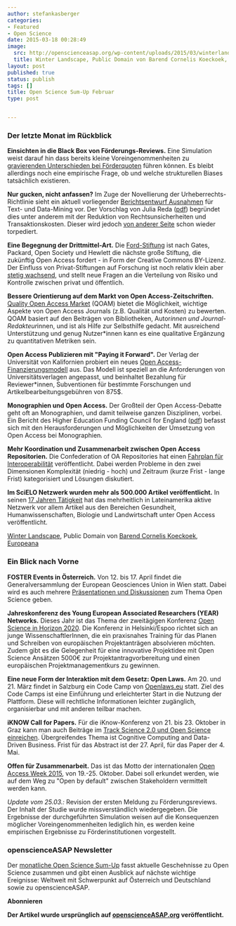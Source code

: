 ```yaml
---
author: stefankasberger
categories:
- Featured
- Open Science
date: 2015-03-18 00:28:49
image:
  src: http://openscienceasap.org/wp-content/uploads/2015/03/winterlandscape-580x481.jpeg
  title: Winter Landscape, Public Domain von Barend Cornelis Koeckoek, Europeana
layout: post
published: true
status: publish
tags: []
title: Open Science Sum-Up Februar
type: post


---
```


### Der letzte Monat im Rückblick

**Einsichten in die Black Box von Förderungs-Reviews.** Eine Simulation weist darauf hin dass bereits kleine Voreingenommenheiten zu [gravierenden Unterschieden bei Förderquoten](http://news.sciencemag.org/funding/2015/02/little-bias-peer-review-scores-can-translate-big-money-simulation-finds) führen können. Es bleibt allerdings noch eine empirische Frage, ob und welche strukturellen Biases tatsächlich existieren.

**Nur gucken, nicht anfassen?** Im Zuge der Novellierung der Urheberrechts-Richtlinie sieht ein aktuell vorliegender [Berichtsentwurf Ausnahmen](http://irights.info/artikel/wer-schuerfen-kann-ist-klar-im-vorteil/24906) für Text- und Data-Mining vor. Der Vorschlag von Julia Reda ([pdf](http://www.europarl.europa.eu/sides/getDoc.do?pubRef=-//EP//NONSGML+COMPARL+PE-546.580+02+DOC+PDF+V0//DE&language=DE)) begründet dies unter anderem mit der Reduktion von Rechtsunsicherheiten und Transaktionskosten. Dieser wird jedoch [von anderer Seite](https://netzpolitik.org/2015/eu-urheberrechtsreform-es-droht-leider-acta-reloaded-dank-der-konservativen/) schon wieder torpediert.

**Eine Begegnung der Drittmittel-Art.** Die [Ford-Stiftung](http://www.fordfoundation.org/newsroom/news-from-ford/934) ist nach Gates, Packard, Open Society und Hewlett die nächste große Stiftung, die zukünftig Open Access fordert - in Form der Creative Commons BY-Lizenz. Der Einfluss von Privat-Stiftungen auf Forschung ist noch relativ klein aber [stetig wachsend](https://philanthropy.com/article/When-Scientific-Research/151777), und stellt neue Fragen an die Verteilung von Risiko und Kontrolle zwischen privat und öffentlich.

**Bessere Orientierung auf dem Markt von Open Access-Zeitschriften.** [Quality Open Access Market](http://science.apa.at/site/politik_und_wirtschaft/detail.html?key=SCI_20150218_SCI39491352022431382#.VOWIW9UJjL8.twitter) (QOAM) bietet die Möglichkeit, wichtige Aspekte von Open Access Journals (z.B. Qualität und Kosten) zu bewerten. QOAM basiert auf den Beiträgen von Bibliotheken, Autor*innen und Journal-Redakteur*innen, und ist als Hilfe zur Selbsthilfe gedacht. Mit ausreichend Unterstützung und genug Nutzer*innen kann es eine qualitative Ergänzung zu quantitativen Metriken sein.

**Open Access Publizieren mit "Paying it Forward".** Der Verlag der Universität von Kalifornien probiert ein neues [Open Access-Finanzierungsmodell](https://www.insidehighered.com/news/2015/02/10/u-california-press-builds-open-access-publishing-model-around-paying-it-forward) aus. Das Modell ist speziell an die Anforderungen von Universitätsverlagen angepasst, und beinhaltet Bezahlung für Reviewer*innen, Subventionen für bestimmte Forschungen und Artikelbearbeitungsgebühren von 875$.

**Monographien und Open Access.** Der Großteil der Open Access-Debatte geht oft an Monographien, und damit teilweise ganzen Disziplinen, vorbei. Ein Bericht des Higher Education Funding Council for England ([pdf](http://www.hefce.ac.uk/media/hefce/content/pubs/indirreports/2015/monographsandopenaccess/2014_monographs.pdf)) befasst sich mit den Herausforderungen und Möglichkeiten der Umsetzung von Open Access bei Monographien.

**Mehr Koordination und Zusammenarbeit zwischen Open Access Repositorien.** Die Confederation of OA Repositories hat einen [Fahrplan für Interoperabilität](http://www.infodocket.com/2015/02/05/confederation-of-open-access-repositories-coar-publishes-interoperability-roadmap/) veröffentlicht. Dabei werden Probleme in den zwei Dimensionen Komplexität (niedrig - hoch) und Zeitraum (kurze Frist - lange Frist) kategorisiert und Lösungen diskutiert.

**Im SciELO Netzwerk wurden mehr als 500.000 Artikel veröffentlicht.** In seinen [17 Jahren Tätigkeit](http://blog.scielo.org/en/2015/02/06/the-scielo-network-publishes-more-than-500000-articles-in-open-access-during-its-17-years-of-operation/#.VP2nLcsVVQt) hat das mehrheitlich in Lateinamerika aktive Netzwerk vor allem Artikel aus den Bereichen Gesundheit, Humanwissenschaften, Biologie und Landwirtschaft unter Open Access veröffentlicht.

 [Winter Landscape](http://www.europeana.eu/portal/record/90402/SK_C_165.html), Public Domain von [Barend Cornelis Koeckoek](http://www.europeana.eu/portal/search.html?query=edm_agent%3a%22RM0001.PEOPLE.5564%22), [Europeana](http://www.europeana.eu)

### Ein Blick nach Vorne

**FOSTER Events in Österreich.** Von 12. bis 17. April findet die Generalversammlung der European Geosciences Union in Wien statt. Dabei wird es auch mehrere [Präsentationen und Diskussionen](https://www.fosteropenscience.eu/event/european-geosciences-union-general-assembly-2015) zum Thema Open Science geben.

**Jahreskonferenz des Young European Associated Researchers (YEAR) Networks.** Dieses Jahr ist das Thema der zweitägigen Konferenz [Open Science in Horizon 2020](http://www.year-network.com/homepage/year-annual-conference-2015). Die Konferenz in Helsinki/Espoo richtet sich an junge WissenschaftlerInnen, die ein praxisnahes Training für das Planen und Schreiben von europäischen Projektanträgen absolvieren möchten. Zudem gibt es die Gelegenheit für eine innovative Projektidee mit Open Science Ansätzen 5000€ zur Projektantragvorbereitung und einen europäischen Projektmanagementkurs zu gewinnen.

**Eine neue Form der Interaktion mit dem Gesetz: Open Laws.** Am 20. und 21. März findet in Salzburg ein Code Camp von [Openlaws.eu](http://www.openlaws.eu/) statt. Ziel des Code Camps ist eine Einführung und erleichterter Start in die Nutzung der Plattform. Diese will rechtliche Informationen leichter zugänglich, organisierbar und mit anderen teilbar machen.

**iKNOW Call for Papers.** Für die iKnow-Konferenz von 21. bis 23. Oktober in Graz kann man auch Beiträge im [Track Science 2.0 und Open Science einreichen](http://i-know.tugraz.at/call-for-papers/). Übergreifendes Thema ist Cognitive Computing and Data-Driven Business. Frist für das Abstract ist der 27. April, für das Paper der 4. Mai.

**Offen für Zusammenarbeit.** Das ist das Motto der internationalen [Open Access Week 2015](http://sparc.arl.org/news/2015-open-access-week-theme-announcement), von 19.-25. Oktober. Dabei soll erkundet werden, wie auf dem Weg zu "Open by default" zwischen Stakeholdern vermittelt werden kann.

_Update vom 25.03.:_ Revision der ersten Meldung zu Förderungsreviews. Der Inhalt der Studie wurde missverständlich wiedergegeben. Die Ergebnisse der durchgeführten Simulation weisen auf die Konsequenzen möglicher Voreingenommenheiten lediglich hin, es werden keine empirischen Ergebnisse zu Förderinstitutionen vorgestellt.

### openscienceASAP Newsletter

Der [monatliche Open Science Sum-Up](http://openscienceasap.org/social/monthly-sum-up/) fasst aktuelle Geschehnisse zu Open Science zusammen und gibt einen Ausblick auf nächste wichtige Ereignisse: Weltweit mit Schwerpunkt auf Österreich und Deutschland sowie zu openscienceASAP.

**Abonnieren**

**Der Artikel wurde ursprünglich auf [openscienceASAP.org](http://openscienceasap.org/stream/2015/03/11/open-science-sum-up-februar-2/) veröffentlicht.**